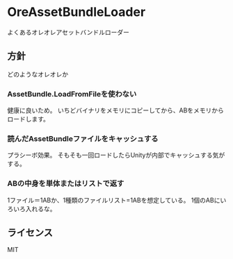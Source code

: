 # OreAssetBundleLoader
よくあるオレオレアセットバンドルローダー

## 方針
どのようなオレオレか

### AssetBundle.LoadFromFileを使わない
健康に良いため。
いちどバイナリをメモリにコピーしてから、ABをメモリからロードします。

### 読んだAssetBundleファイルをキャッシュする
プラシーボ効果。
そもそも一回ロードしたらUnityが内部でキャッシュする気がする。

### ABの中身を単体またはリストで返す
1ファイル＝1ABか、1種類のファイルリスト=1ABを想定している。
1個のABにいろいろ入れるな。

## ライセンス
MIT
